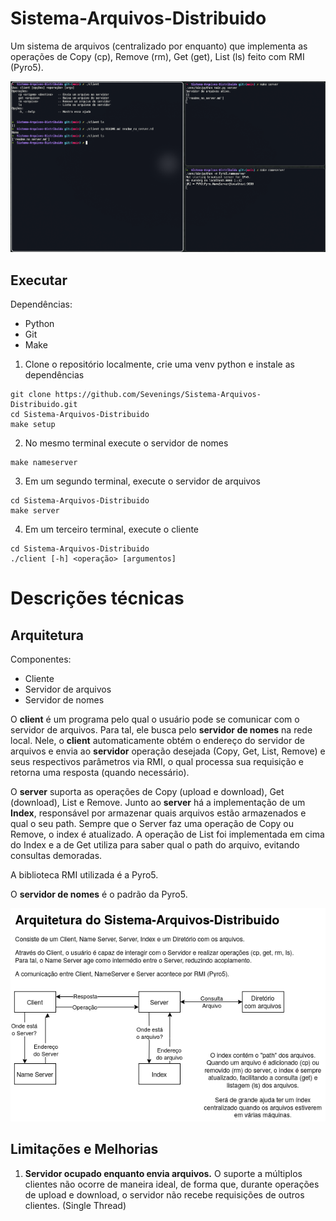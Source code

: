 # Sistema-Arquivos-Distribuido

Um sistema de arquivos (centralizado por enquanto) que implementa as operações 
de Copy (cp), Remove (rm), Get (get), List (ls) feito com RMI (Pyro5).

![Upload Demo Image](docs/imagens/upload.png)


## Executar

Dependências:
- Python
- Git
- Make

1. Clone o repositório localmente, crie uma venv python e instale as dependências
```
git clone https://github.com/Sevenings/Sistema-Arquivos-Distribuido.git
cd Sistema-Arquivos-Distribuido
make setup
```

2. No mesmo terminal execute o servidor de nomes
```
make nameserver
```

3. Em um segundo terminal, execute o servidor de arquivos
```
cd Sistema-Arquivos-Distribuido
make server
```

4. Em um terceiro terminal, execute o cliente
```
cd Sistema-Arquivos-Distribuido
./client [-h] <operação> [argumentos]
```

# Descrições técnicas

## Arquitetura

Componentes:
- Cliente
- Servidor de arquivos
- Servidor de nomes

O **client** é um programa pelo qual o usuário pode se comunicar com o servidor de arquivos.
Para tal, ele busca pelo **servidor de nomes** na rede local. Nele,
o **client** automaticamente obtém o endereço do servidor de
arquivos e envia ao **servidor** operação desejada (Copy, Get, List, Remove) e
seus respectivos parâmetros via RMI, o qual
processa sua requisição e retorna uma resposta (quando necessário).

O **server** suporta as operações de Copy (upload e download), Get
(download), List e Remove. Junto ao **server** há a implementação
de um **Index**, responsável por armazenar quais arquivos estão
armazenados e qual o seu path. Sempre que o Server faz uma operação
de Copy ou Remove, o index é atualizado. A operação de List foi
implementada em cima do Index e a de Get utiliza para saber qual o
path do arquivo, evitando consultas demoradas.

A biblioteca RMI utilizada é a Pyro5.

O **servidor de nomes** é o padrão da Pyro5.

![Arquitetura](docs/imagens/arquitetura_versao_rmi.png)


## Limitações e Melhorias

1. **Servidor ocupado enquanto envia arquivos.** O suporte a múltiplos clientes 
não ocorre de maneira ideal, de forma que, durante operações de upload e 
download, o servidor não recebe requisições de outros clientes. (Single Thread)






